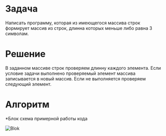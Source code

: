# Задача
Написать программу, которая из имеющегося массива строк формирует массив из строк, длинна которых меньше либо равна 3 символам.

# Решение
В заданном массиве строк проверяем длинну каждого элемента. Если условие задачи выполнено проверяемый элемент массива записывается в новый массив. Если не выполняется проверяем следующий элемент.

# Алгоритм

*Блок схема примерной работы кода

![Blok](https://user-images.githubusercontent.com/122912162/224818646-5485eaab-bdf3-4d32-980d-0f4141d5fcf4.jpg)
